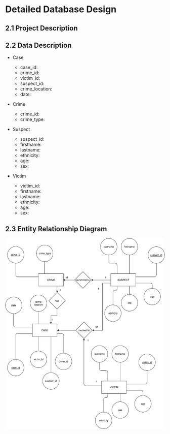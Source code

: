 # Detailed Database Design
## 2.1 Project Description

## 2.2 Data Description
+ Case
  - case_id:
  - crime_id:
  - victim_id:
  - suspect_id:
  - crime_location:
  - date:
  
+ Crime
  - crime_id:
  - crime_type:
  
+ Suspect
  - suspect_id:
  - firstname:
  - lastname:
  - ethnicity:
  - age:
  - sex:
  
+ Victim
  - victim_id:
  - firstname:
  - lastname:
  - ethnicity:
  - age:
  - sex:


 
## 2.3 Entity Relationship Diagram
![Detailed Database Design ERD](./Images/ERD_DDD.png)
